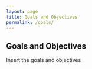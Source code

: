 ```yaml
---
layout: page
title: Goals and Objectives
permalink: /goals/
---
```


## Goals and Objectives
Insert the goals and objectives
